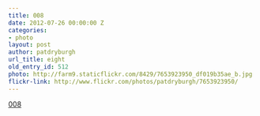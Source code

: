 ```yaml
---
title: 008
date: 2012-07-26 00:00:00 Z
categories:
- photo
layout: post
author: patdryburgh
url_title: eight
old_entry_id: 512
photo: http://farm9.staticflickr.com/8429/7653923950_df019b35ae_b.jpg
flickr-link: http://www.flickr.com/photos/patdryburgh/7653923950/
---
```


[008](http://www.flickr.com/photos/patdryburgh/7653923950/)
